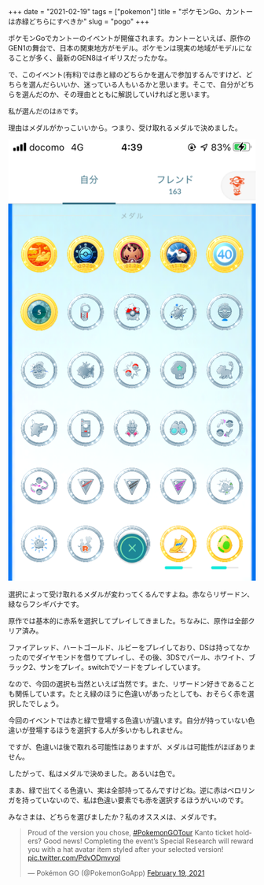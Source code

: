 +++
date = "2021-02-19"
tags = ["pokemon"]
title = "ポケモンGo、カントーは赤緑どちらにすべきか"
slug = "pogo"
+++

ポケモンGoでカントーのイベントが開催されます。カントーといえば、原作のGEN1の舞台で、日本の関東地方がモデル。ポケモンは現実の地域がモデルになることが多く、最新のGEN8はイギリスだったかな。

で、このイベント(有料)では赤と緑のどちらかを選んで参加するんですけど、どちらを選んだらいいか、迷っている人もいるかと思います。そこで、自分がどちらを選んだのか、その理由とともに解説していければと思います。

私が選んだのは`赤`です。

理由はメダルがかっこいいから。つまり、受け取れるメダルで決めました。

![](https://raw.githubusercontent.com/syui/img/master/other/pokemongo_20210219_0000.png)

選択によって受け取れるメダルが変わってくるんですよね。赤ならリザードン、緑ならフシギバナです。

原作では基本的に赤系を選択してプレイしてきました。ちなみに、原作は全部クリア済み。

ファイアレッド、ハートゴールド、ルビーをプレイしており、DSは持ってなかったのでダイヤモンドを借りてプレイし、その後、3DSでパール、ホワイト、ブラック2、サンをプレイ。switchでソードをプレイしています。

なので、今回の選択も当然といえば当然です。また、リザードン好きであることも関係しています。たとえ緑のほうに色違いがあったとしても、おそらく赤を選択したでしょう。

今回のイベントでは赤と緑で登場する色違いが違います。自分が持っていない色違いが登場するほうを選択する人が多いかもしれません。

ですが、色違いは後で取れる可能性はありますが、メダルは可能性がほぼありません。

したがって、私はメダルで決めました。あるいは色で。

まあ、緑で出てくる色違い、実は全部持ってるんですけどね。逆に赤はベロリンガを持っていないので、私は色違い要素でも赤を選択するほうがいいのです。

みなさまは、どちらを選びましたか？私のオススメは、メダルです。

<blockquote class="twitter-tweet"><p lang="en" dir="ltr">Proud of the version you chose, <a href="https://twitter.com/hashtag/PokemonGOTour?src=hash&amp;ref_src=twsrc%5Etfw">#PokemonGOTour</a> Kanto ticket holders? Good news! Completing the event’s Special Research will reward you with a hat avatar item styled after your selected version! <a href="https://t.co/PdvODmvyol">pic.twitter.com/PdvODmvyol</a></p>&mdash; Pokémon GO (@PokemonGoApp) <a href="https://twitter.com/PokemonGoApp/status/1362711020645601283?ref_src=twsrc%5Etfw">February 19, 2021</a></blockquote> <script async src="https://platform.twitter.com/widgets.js" charset="utf-8"></script>
